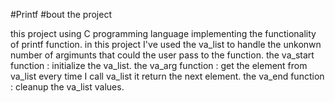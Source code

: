 #Printf 
#bout the project

this project using C programming language implementing the functionality of printf function.
in this project I've used the va_list to handle the unkonwn number of argimunts that could the user pass to the function.
the va_start function : initialize the va_list.
the va_arg function : get the element from va_list every time I call va_list it return the next element.
the va_end function : cleanup the va_list values.

